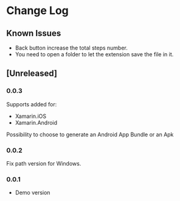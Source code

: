 # Change Log

## Known Issues

- Back button increase the total steps number.
- You need to open a folder to let the extension save the file in it.

## [Unreleased]


### 0.0.3
Supports added for:
- Xamarin.iOS
- Xamarin.Android

Possibility to choose to generate an Android App Bundle or an Apk

### 0.0.2
Fix path version for Windows.

### 0.0.1

- Demo version